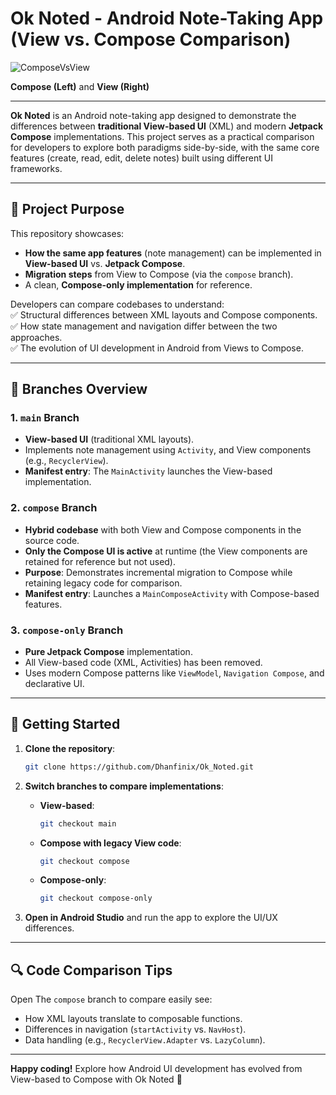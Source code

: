 # Ok Noted - Android Note-Taking App (View vs. Compose Comparison)
![ComposeVsView](https://github.com/user-attachments/assets/0dc912b8-0ba3-4560-83b0-639b24206ff9)

**Compose (Left)** and **View (Right)**

---

**Ok Noted** is an Android note-taking app designed to demonstrate the differences between **traditional View-based UI** (XML) and modern **Jetpack Compose** implementations. This project serves as a practical comparison for developers to explore both paradigms side-by-side, with the same core features (create, read, edit, delete notes) built using different UI frameworks.

---

## 📖 Project Purpose  
This repository showcases:  
- **How the same app features** (note management) can be implemented in **View-based UI** vs. **Jetpack Compose**.  
- **Migration steps** from View to Compose (via the `compose` branch).  
- A clean, **Compose-only implementation** for reference.  

Developers can compare codebases to understand:  
✅ Structural differences between XML layouts and Compose components.  
✅ How state management and navigation differ between the two approaches.  
✅ The evolution of UI development in Android from Views to Compose.  

---

## 🌿 Branches Overview  

### 1. **`main` Branch**  
- **View-based UI** (traditional XML layouts).  
- Implements note management using `Activity`, and View components (e.g., `RecyclerView`).  
- **Manifest entry**: The `MainActivity` launches the View-based implementation.  

### 2. **`compose` Branch**  
- **Hybrid codebase** with both View and Compose components in the source code.  
- **Only the Compose UI is active** at runtime (the View components are retained for reference but not used).  
- **Purpose**: Demonstrates incremental migration to Compose while retaining legacy code for comparison.  
- **Manifest entry**: Launches a `MainComposeActivity` with Compose-based features.  

### 3. **`compose-only` Branch**  
- **Pure Jetpack Compose** implementation.  
- All View-based code (XML, Activities) has been removed.  
- Uses modern Compose patterns like `ViewModel`, `Navigation Compose`, and declarative UI.  

---

## 🚀 Getting Started  
1. **Clone the repository**:  
   ```bash
   git clone https://github.com/Dhanfinix/Ok_Noted.git
   ```

2. **Switch branches to compare implementations**:  
   - **View-based**:  
     ```bash
     git checkout main
     ```  
   - **Compose with legacy View code**:  
     ```bash
     git checkout compose
     ```  
   - **Compose-only**:  
     ```bash
     git checkout compose-only
     ```  

3. **Open in Android Studio** and run the app to explore the UI/UX differences.  

---

## 🔍 Code Comparison Tips  
Open The `compose` branch to compare easily see:  
  - How XML layouts translate to composable functions.  
  - Differences in navigation (`startActivity` vs. `NavHost`).  
  - Data handling (e.g., `RecyclerView.Adapter` vs. `LazyColumn`). 

---

**Happy coding!** Explore how Android UI development has evolved from View-based to Compose with Ok Noted 🚀  

